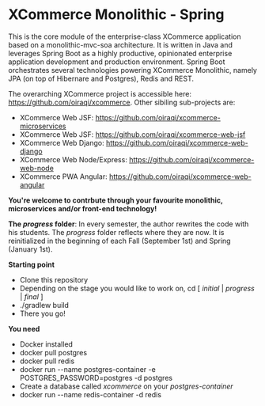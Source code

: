 # XCommerce Monolithic - Spring
This is the core module of the enterprise-class XCommerce application based on a monolithic-mvc-soa architecture. It is written in Java and leverages Spring Boot as a highly productive, opinionated enterprise application development and production environment. Spring Boot orchestrates several technologies powering XCommerce Monolithic, namely JPA (on top of Hibernare and Postgres), Redis and REST.

The overarching XCommerce project is accessible here: https://github.com/oiraqi/xcommerce. Other sibiling sub-projects are:
- XCommerce Web JSF: https://github.com/oiraqi/xcommerce-microservices
- XCommerce Web JSF: https://github.com/oiraqi/xcommerce-web-jsf
- XCommerce Web Django: https://github.com/oiraqi/xcommerce-web-django
- XCommerce Web Node/Express: https://github.com/oiraqi/xcommerce-web-node
- XCommerce PWA Angular: https://github.com/oiraqi/xcommerce-web-angular

**You're welcome to contrbute through your favourite monolithic, microservices and/or front-end technology!**

**The *progress* folder**: In every semester, the author rewrites the code with his students. The *progress* folder reflects where they are now. It is reinitialized in the beginning of each Fall (September 1st) and Spring (January 1st).

**Starting point**
- Clone this repository
- Depending on the stage you would like to work on, cd [ *initial* | *progress* | *final* ]
- ./gradlew build
- There you go!

**You need**
- Docker installed
- docker pull postgres
- docker pull redis
- docker run --name postgres-container -e POSTGRES_PASSWORD=postgres -d postgres
- Create a database called *xcommerce* on your *postgres-container*
- docker run --name redis-container -d redis
